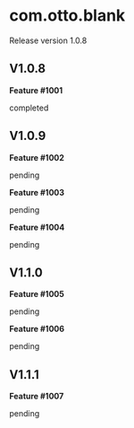 # com.otto.blank

Release version 1.0.8

## V1.0.8 
**Feature #1001** 

completed

## V1.0.9
**Feature #1002**

pending

**Feature #1003**

pending

**Feature #1004**

pending

## V1.1.0
**Feature #1005**

pending

**Feature #1006**

pending


## V1.1.1
**Feature #1007**

pending